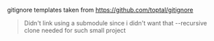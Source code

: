 gitignore templates taken from https://github.com/toptal/gitignore

> Didn't link using a submodule since i didn't want that --recursive clone needed for such small project
